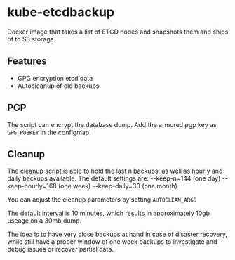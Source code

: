 # kube-etcdbackup

Docker image that takes a list of ETCD nodes and snapshots them and ships of to S3 storage.

## Features

* GPG encryption etcd data
* Autocleanup of old backups

## PGP

The script can encrypt the database dump.
Add the armored pgp key as `GPG_PUBKEY` in the configmap.


## Cleanup

The cleanup script is able to hold the last n backups, as well as hourly and daily backups available.
The default settings are:
 --keep-n=144 (one day)
 --keep-hourly=168 (one week)
 --keep-daily=30 (one month)


You can adjust the cleanup parameters by setting `AUTOCLEAN_ARGS`

The default interval is 10 minutes, which results in approximately 10gb useage on a 30mb dump. 

The idea is to have very close backups at hand in case of disaster recovery, while still have a proper
window of one week backups to investigate and debug issues or recover partial data.
